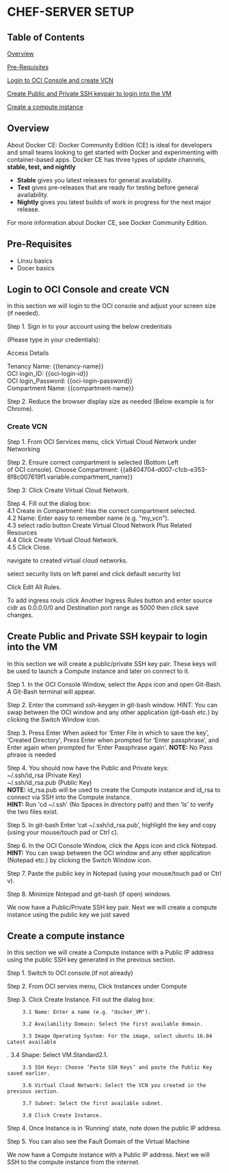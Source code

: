 # CHEF-SERVER SETUP

## Table of Contents

[Overview](#overview)

[Pre-Requisites](#pre-requisites)

[Login to OCI Console and create VCN](#login-to-oci-console-and-create-vcn)

[Create Public and Private SSH keypair to login into the VM](#create-public-and-private-ssh-keypair-to-login-into-the-vm)

[Create a compute instance](#create-a-compute-instance)


## Overview

About Docker CE:
Docker Community Edition (CE) is ideal for developers and small teams looking to get started with Docker and experimenting with container-based apps. Docker CE has three types of update channels, **stable, test, and nightly**

- **Stable** gives you latest releases for general availability.
- **Test** gives pre-releases that are ready for testing before general availability.
- **Nightly** gives you latest builds of work in progress for the next major release.

For more information about Docker CE, see Docker Community Edition.


## Pre-Requisites

- Linxu basics
- Docer basics

## Login to OCI Console and create VCN

In this section we will login to the OCI console and adjust your screen size (if needed).


Step 1. Sign in to your account using the below credentials 

(Please type in your credentials):

Access Details

Tenancy Name: {{tenancy-name}}<br>
OCI login_ID: {{oci-login-id}}<br>
OCI login_Password: {{oci-login-password}}<br>
Compartment Name: {{compartment-name}}

Step 2. Reduce the browser display size  as needed
           (Below example is for Chrome). 



### Create VCN

Step 1. From OCI Services menu, click Virtual Cloud Network
            under Networking



Step 2. Ensure correct compartment is selected (Bottom Left  
           of OCI console). 
Choose Compartment: {{a8404704-d007-c1cb-e353-8f8c007619f1.variable.compartment_name}}



Step 3: Click Create Virtual Cloud Network. 

Step 4. Fill out the dialog box:<br>
         4.1 Create in Compartment: Has the correct compartment selected.<br>
         4.2 Name: Enter easy to remember name (e.g. "my_vcn").<br>
         4.3 select radio button Create Virtual Cloud Network Plus Related Resources<br>
         4.4 Click Create Virtual Cloud Network.<br>
         4.5 Click Close.



navigate  to created virtual cloud networks.


select security lists on left panel and click default security list  


Click Edit All Rules.



To add ingress rouls click Another Ingress Rules button and enter source cidr as 0.0.0.0/0 and Destination port range as 5000 then click save changes.


## Create Public and Private SSH keypair to login into the VM

In this section we will create a public/private SSH key pair. These keys will be used to launch a Compute instance and later on connect to it.

Step 1. In the OCI Console Window, select the Apps icon and open Git-Bash. A Git-Bash terminal will appear.

Step 2. Enter the command ssh-keygen in git-bash window.
             HINT: You can swap between the OCI window and any other application (git-bash etc.) by clicking the Switch Window  icon.

Step 3. Press Enter When asked for ‘Enter File in which  to save the key’, ‘Created Directory', Press Enter  when prompted for ‘Enter passphrase’, and Enter again when prompted for ‘Enter Passphrase again'. **NOTE:** No Pass phrase is needed

 
Step 4. You should now have the Public and Private keys:<br>
             ~/.ssh/id_rsa (Private Key)<br>
             ~/.ssh/id_rsa.pub (Public Key)<br>
           **NOTE:** id_rsa.pub will be used to create the Compute instance and id_rsa to connect via SSH into the Compute instance.<br>
           **HINT:** Run 'cd ~/.ssh' (No Spaces in directory path) and then 'ls' to verify the two files exist.

Step 5. In git-bash Enter ‘cat ~/.ssh/id_rsa.pub’, highlight the key and copy (using your mouse/touch pad or Ctrl c).

Step 6. In the OCI Console Window, click the Apps icon  and click Notepad. <br>
    **HINT:** You can swap between the OCI window and any other application (Notepad etc.) by clicking the Switch Window  icon.

Step 7. Paste the public key in Notepad (using your mouse/touch pad or Ctrl v).

 
Step 8. Minimize Notepad and git-bash (if open) windows.

We now have a Public/Private SSH key pair. Next we will create a compute instance using the public key we just saved
 

## Create a compute instance

In this section we will create a Compute instance with a Public IP address using the public SSH key generated in the previous section.

Step 1. Switch to OCI console.(if not already)

Step 2. From OCI servies menu, Click Instances under Compute 

Step 3. Click Create Instance. Fill out the dialog box:

         3.1 Name: Enter a name (e.g. "docker_VM").

         3.2 Availability Domain: Select the first available domain. 

         3.3 Image Operating System: For the image, select ubuntu 16.04 Latest available
.
         3.4 Shape: Select VM.Standard2.1.

         3.5 SSH Keys: Choose ‘Paste SSH Keys’ and paste the Public Key saved earlier.

         3.6 Virtual Cloud Network: Select the VCN you created in the previous section. 

         3.7 Subnet: Select the first available subnet. 

         3.8 Click Create Instance.



Step 4. Once Instance is in ‘Running’ state, note down the public IP address.

Step 5. You can also see the Fault Domain of the Virtual Machine


We now have a Compute instance with a Public IP address. Next we will SSH to the compute instance from the internet.
